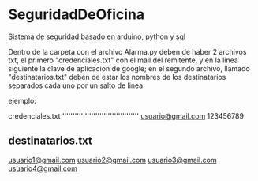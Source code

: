# SeguridadDeOficina
Sistema de seguridad basado en arduino, python y sql

Dentro de la carpeta con el archivo Alarma.py deben de haber 2 archivos txt, el primero "credenciales.txt" con el mail del remitente, y en la linea siguiente la clave de aplicacion de google; en el segundo archivo, llamado "destinatarios.txt" deben de estar los nombres de los destinatarios separados cada uno por un salto de linea.

ejemplo:

credenciales.txt
'''''''''''''''''''''''''''''''''''''
usuario@gmail.com
123456789



destinatarios.txt
--------------------------------------
usuario1@gmail.com
usuario2@gmail.com
usuario3@gmail.com
usuario4@gmail.com
